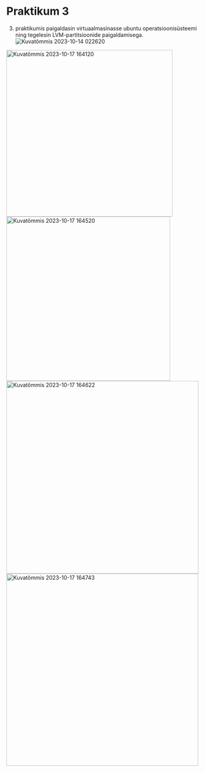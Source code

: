 # Praktikum 3
3. praktikumis paigaldasin virtuaalmasinasse ubuntu operatsioonisüsteemi ning tegelesin LVM-partitsioonide paigaldamisega.
![Kuvatõmmis 2023-10-14 022620](https://github.com/SmaragdaLuchia/3Praktikum.md/assets/146448249/89e6b37d-dc85-447a-ada8-a7e7186733d5)
<img width="434" alt="Kuvatõmmis 2023-10-17 164120" src="https://github.com/SmaragdaLuchia/3Praktikum.md/assets/146448249/f71057e5-6796-4d94-94a1-aed9e7fe5d9a">
<img width="428" alt="Kuvatõmmis 2023-10-17 164520" src="https://github.com/SmaragdaLuchia/3Praktikum.md/assets/146448249/6e459c5a-fa1b-448b-966f-37fc1ea42a0d">
<img width="502" alt="Kuvatõmmis 2023-10-17 164622" src="https://github.com/SmaragdaLuchia/3Praktikum.md/assets/146448249/8bdc9809-a8fa-4059-a072-f88edc09a0b5">
<img width="501" alt="Kuvatõmmis 2023-10-17 164743" src="https://github.com/SmaragdaLuchia/3Praktikum.md/assets/146448249/79bbb726-1011-489d-8320-a8fe6acf969c">
